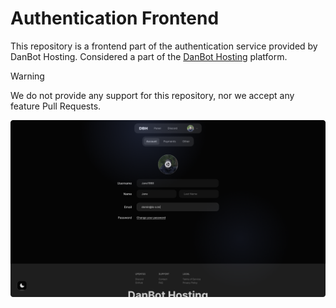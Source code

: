 # Authentication Frontend

This repository is a frontend part of the authentication service provided by DanBot Hosting. Considered a part of the [DanBot Hosting](https://danbot.host/) platform.

> [!WARNING]
> We do not provide any support for this repository, nor we accept any feature Pull Requests.

![Preview](/public/preview.png)

